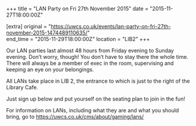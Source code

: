 +++
title = "LAN Party on Fri 27th November 2015"
date = "2015-11-27T18:00:00Z"

[extra]
original = "https://uwcs.co.uk/events/lan-party-on-fri-27th-november-2015-1474489110635/"    
end_time = "2015-11-29T18:00:00Z"
location = "LIB2"
+++

Our LAN parties last almost 48 hours from Friday evening to Sunday evening. Don’t worry, though\! You don’t have to stay there the whole time. There will always be a member of exec in the room, supervising and keeping an eye on your belongings.

All LANs take place in LIB 2, the entrance to which is just to the right of the Library Cafe.

Just sign up below and put yourself on the seating plan to join in the fun\!

For information on LANs, including what they are and what you should bring, go to https://uwcs.co.uk/cms/about/gaming/lans/

